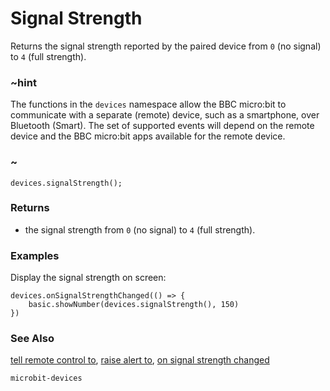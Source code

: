 # Signal Strength

Returns the signal strength reported by the paired device from ``0`` (no signal) to ``4`` (full strength).

### ~hint

The functions in the ``devices`` namespace allow the BBC micro:bit to communicate with a separate (remote) device, 
such as a smartphone, over Bluetooth (Smart).
The set of supported events will depend on the remote device and the BBC micro:bit apps available for the remote device.

### ~

```sig
devices.signalStrength();
```

### Returns

* the signal strength from ``0`` (no signal) to ``4`` (full strength).

### Examples

Display the signal strength on screen:

```blocks
devices.onSignalStrengthChanged(() => {
    basic.showNumber(devices.signalStrength(), 150)
})
```

### See Also

[tell remote control to](/reference/devices/tell-remote-control-to), [raise alert to](/reference/devices/raise-alert-to), [on signal strength changed](/reference/devices/on-signal-strength-changed)

```package
microbit-devices
```
